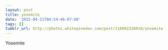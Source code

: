 ```yaml
---
layout: post
title: yosemite
date: '2015-04-21T04:54:46-07:00'
tags: []
tumblr_url: http://photos.whitepinedev.com/post/116992326918/yosemite
---
```

Yosemite
